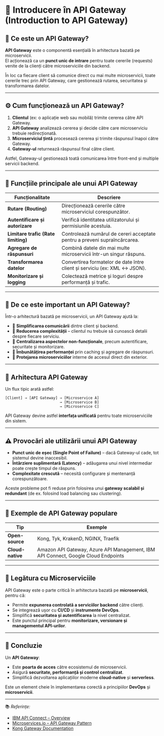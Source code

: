 # 🚪 Introducere în API Gateway (Introduction to API Gateway)

## 🔹 Ce este un API Gateway?

**API Gateway** este o componentă esențială în arhitectura bazată pe microservicii.  
El acționează ca un **punct unic de intrare** pentru toate cererile (requests) venite de la clienți către microserviciile din backend.  

În loc ca fiecare client să comunice direct cu mai multe microservicii, toate cererile trec prin API Gateway, care gestionează rutarea, securitatea și transformarea datelor.

---

## ⚙️ Cum funcționează un API Gateway?

1. **Clientul** (ex: o aplicație web sau mobilă) trimite cererea către API Gateway.  
2. **API Gateway** analizează cererea și decide către care microserviciu trebuie redirecționată.  
3. **Microserviciul țintă** procesează cererea și trimite răspunsul înapoi către Gateway.  
4. **Gateway-ul** returnează răspunsul final către client.

Astfel, Gateway-ul gestionează toată comunicarea între front-end și multiple servicii backend.

---

## 🧰 Funcțiile principale ale unui API Gateway

| Funcționalitate | Descriere |
|-----------------|------------|
| **Rutare (Routing)** | Direcționează cererile către microserviciul corespunzător. |
| **Autentificare și autorizare** | Verifică identitatea utilizatorului și permisiunile acestuia. |
| **Limitare trafic (Rate limiting)** | Controlează numărul de cereri acceptate pentru a preveni supraîncărcarea. |
| **Agregare de răspunsuri** | Combină datele din mai multe microservicii într-un singur răspuns. |
| **Transformarea datelor** | Convertirea formatelor de date între client și serviciu (ex: XML ↔ JSON). |
| **Monitorizare și logging** | Colectează metrice și loguri despre performanță și trafic. |

---

## 🧱 De ce este important un API Gateway?

Într-o arhitectură bazată pe microservicii, un API Gateway ajută la:

- 🔸 **Simplificarea comunicării** dintre client și backend.  
- 🔸 **Reducerea complexității** – clientul nu trebuie să cunoască detalii despre fiecare serviciu.  
- 🔸 **Centralizarea aspectelor non-funcționale**, precum autentificare, securitate și monitorizare.  
- 🔸 **Îmbunătățirea performanței** prin caching și agregare de răspunsuri.  
- 🔸 **Protejarea microserviciilor** interne de accesul direct din exterior.

---

## 🧭 Arhitectura API Gateway

Un flux tipic arată astfel:

```
[Client] → [API Gateway] → [Microservice A]
                         → [Microservice B]
                         → [Microservice C]
```

API Gateway devine astfel **interfața unificată** pentru toate microserviciile din sistem.

---

## ⚠️ Provocări ale utilizării unui API Gateway

- **Punct unic de eșec (Single Point of Failure)** – dacă Gateway-ul cade, tot sistemul devine inaccesibil.  
- **Întârziere suplimentară (Latency)** – adăugarea unui nivel intermediar poate crește timpul de răspuns.  
- **Complexitate crescută** – necesită configurare și mentenanță corespunzătoare.  

Aceste probleme pot fi reduse prin folosirea unui **gateway scalabil și redundant** (de ex. folosind load balancing sau clustering).

---

## 🚀 Exemple de API Gateway populare

| Tip | Exemple |
|------|----------|
| **Open-source** | Kong, Tyk, KrakenD, NGINX, Traefik |
| **Cloud-native** | Amazon API Gateway, Azure API Management, IBM API Connect, Google Cloud Endpoints |

---

## 🧩 Legătura cu Microserviciile

API Gateway este o parte critică în arhitectura bazată pe **microservicii**, pentru că:
- Permite **expunerea controlată a serviciilor backend** către clienți.  
- Se integrează ușor cu **CI/CD** și **instrumente DevOps**.  
- Simplifică **securitatea și autentificarea** la nivel centralizat.  
- Este punctul principal pentru **monitorizare, versionare și managementul API-urilor**.

---

## 🏁 Concluzie

Un **API Gateway**:
- Este **poarta de acces** către ecosistemul de microservicii.  
- Asigură **securitate, performanță și control centralizat**.  
- Simplifică dezvoltarea aplicațiilor moderne **cloud-native** și **serverless**.  

Este un element cheie în implementarea corectă a principiilor **DevOps** și **microservicii**.

---

📚 *Referințe:*  
- [IBM API Connect – Overview](https://www.ibm.com/products/api-connect)  
- [Microservices.io – API Gateway Pattern](https://microservices.io/patterns/apigateway.html)  
- [Kong Gateway Documentation](https://docs.konghq.com/)
